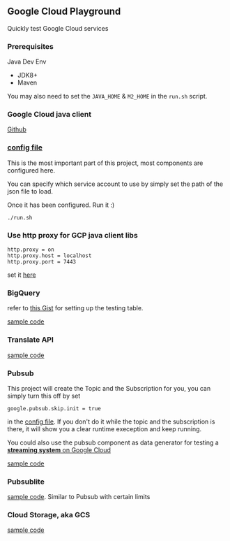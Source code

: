 ## Google Cloud Playground

Quickly test Google Cloud services

### Prerequisites
Java Dev Env
- JDK8+
- Maven

You may also need to set the `JAVA_HOME` & `M2_HOME` in the `run.sh` script.

### Google Cloud java client
[Github](https://github.com/googleapis/google-cloud-java/tree/master/google-cloud-clients)

### [config file](https://github.com/bindiego/gcpplayground/blob/gcp/conf/config.properties)

This is the most important part of this project, most components are configured here.

You can specify which service account to use by simply set the path of the json file to load.

Once it has been configured. Run it :)

```
./run.sh
```

### Use http proxy for GCP java client libs

```
http.proxy = on
http.proxy.host = localhost
http.proxy.port = 7443
```

set it [here](https://github.com/cloudymoma/gcpplayground/blob/gcp/conf/config.properties#L7-L9)

### BigQuery

refer to [this Gist](https://gist.github.com/bindiego/17898d41e98fae201ce2c1d1da3ba9fc) for setting up the testing table.

[sample code](https://github.com/cloudymoma/gcpplayground/tree/gcp/src/main/java/org/bindiego/google/bq)

### Translate API

[sample code](https://github.com/cloudymoma/gcpplayground/tree/gcp/src/main/java/org/bindiego/google/translate)

### Pubsub

This project will create the Topic and the Subscription for you, you can simply turn this off by set

```
google.pubsub.skip.init = true
```

in the [config file](https://github.com/bindiego/gcpplayground/blob/gcp/conf/config.properties). If you don't do it while the topic and the subscription is there, it will show you a clear runtime exeception and keep running. 

You could also use the pubsub component as data generator for testing a [**streaming system** on Google Cloud](https://github.com/cloudymoma/raycom)

[sample code](https://github.com/cloudymoma/gcpplayground/tree/gcp/src/main/java/org/bindiego/google/pubsub)

### Pubsublite

[sample code](https://github.com/cloudymoma/gcpplayground/tree/gcp/src/main/java/org/bindiego/google/pubsub/lite). Similar to Pubsub with certain limits

### Cloud Storage, aka GCS

[sample code](https://github.com/cloudymoma/gcpplayground/tree/gcp/src/main/java/org/bindiego/google/gcs)
